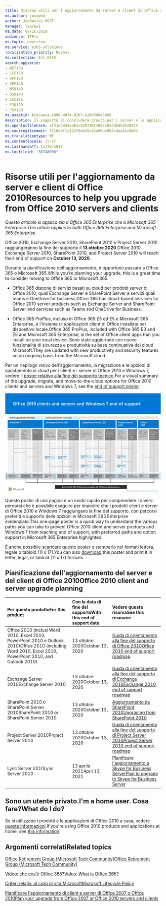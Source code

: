 ```yaml
---
title: Risorse utili per l'aggiornamento da server e client di Office 2010
ms.author: josephd
author: JoeDavies-MSFT
manager: laurawi
ms.date: 09/16/2019
audience: ITPro
ms.topic: overview
ms.service: o365-solutions
localization_priority: Normal
ms.collection: Ent_O365
search.appverid:
- MET150
- LCC120
- OFF120
- OFF140
- WSU140
- OSU140
- LCC125
- PJU120
- PSV120
ms.assetid: b2acaeca-4986-40f4-92b7-a1bdd06e549d
description: Il supporto si concluderà presto per i server e le applicazioni client di Office 2010 e non sono disponibili contratti di supporto personalizzato. Utilizzare questo articolo per iniziare a pianificare l'aggiornamento.
ms.openlocfilehash: af31db341aab1c52873613682c03dd54b3b76225
ms.sourcegitcommit: f316aef1c122f8eb25c43a56bc894c4aa61c8e0c
ms.translationtype: MT
ms.contentlocale: it-IT
ms.lasthandoff: 11/20/2019
ms.locfileid: "38748006"
---
```

# <a name="resources-to-help-you-upgrade-from-office-2010-servers-and-clients"></a><span data-ttu-id="6b933-104">Risorse utili per l'aggiornamento da server e client di Office 2010</span><span class="sxs-lookup"><span data-stu-id="6b933-104">Resources to help you upgrade from Office 2010 servers and clients</span></span>

<span data-ttu-id="6b933-105">*Questo articolo si applica sia a Office 365 Enterprise che a Microsoft 365 Enterprise.*</span><span class="sxs-lookup"><span data-stu-id="6b933-105">*This article applies to both Office 365 Enterprise and Microsoft 365 Enterprise.*</span></span>

<span data-ttu-id="6b933-106">Office 2010, Exchange Server 2010, SharePoint 2010 e Project Server 2010 raggiungeranno la fine del supporto il **13 ottobre 2020**.</span><span class="sxs-lookup"><span data-stu-id="6b933-106">Office 2010, Exchange Server 2010, SharePoint 2010, and Project Server 2010 will reach their end of support on **October 13, 2020**.</span></span> 

<span data-ttu-id="6b933-107">Durante la pianificazione dell'aggiornamento, è opportuno passare a Office 365 o Microsoft 365.</span><span class="sxs-lookup"><span data-stu-id="6b933-107">While you're planning your upgrade, this is a great time to consider moving to Office 365 or Microsoft 365.</span></span> 

- <span data-ttu-id="6b933-108">Office 365 dispone di servizi basati su cloud per prodotti server di Office 2010, quali Exchange Server e SharePoint Server e servizi quali teams e OneDrive for business.</span><span class="sxs-lookup"><span data-stu-id="6b933-108">Office 365 has cloud-based services for Office 2010 server products such as Exchange Server and SharePoint Server and services such as Teams and OneDrive for Business.</span></span> 

- <span data-ttu-id="6b933-109">Office 365 ProPlus, incluso in Office 365 E3 ed E5 e Microsoft 365 Enterprise, è l'insieme di applicazioni client di Office installate nel dispositivo locale.</span><span class="sxs-lookup"><span data-stu-id="6b933-109">Office 365 ProPlus, included with Office 365 E3 and E5 and Microsoft 365 Enterprise, is the set of Office client apps that you install on your local device.</span></span> <span data-ttu-id="6b933-110">Sono state aggiornate con nuove funzionalità di sicurezza e produttività su base continuativa dal cloud Microsoft.</span><span class="sxs-lookup"><span data-stu-id="6b933-110">They are updated with new productivity and security features on an ongoing basis from the Microsoft cloud.</span></span>

<span data-ttu-id="6b933-111">Per un riepilogo visivo dell'aggiornamento, la migrazione e le opzioni di spostamento al cloud per i client e i server di Office 2010 e Windows 7, vedere il [poster relativo alla fine del supporto tecnico](./media/upgrade-from-office-2010-servers-and-products/Office2010Windows7EndOfSupport.pdf).</span><span class="sxs-lookup"><span data-stu-id="6b933-111">For a visual summary of the upgrade, migrate, and move-to-the-cloud options for Office 2010 clients and servers and Windows 7, see the [end of support poster](./media/upgrade-from-office-2010-servers-and-products/Office2010Windows7EndOfSupport.pdf).</span></span>

![](./media/upgrade-from-office-2010-servers-and-products/office2010-windows7-end-of-support.png)

<span data-ttu-id="6b933-112">Questo poster di una pagina è un modo rapido per comprendere i diversi percorsi che è possibile eseguire per impedire che i prodotti client e server di Office 2010 e Windows 7 raggiungano la fine del supporto, con percorsi preferiti e supporto delle opzioni in Microsoft 365 Enterprise evidenziato.</span><span class="sxs-lookup"><span data-stu-id="6b933-112">This one-page poster is a quick way to understand the various paths you can take to prevent Office 2010 client and server products and Windows 7 from reaching end of support, with preferred paths and option support in Microsoft 365 Enterprise highlighted.</span></span>

<span data-ttu-id="6b933-113">È anche possibile [scaricare](https://github.com/MicrosoftDocs/microsoft-365-docs/raw/public/microsoft-365/enterprise/media/migration-microsoft-365-enterprise-workload/Office2010Windows7EndOfSupport.pdf) questo poster e stamparlo nei formati lettera, legale o tabloid (11 x 17).</span><span class="sxs-lookup"><span data-stu-id="6b933-113">You can also [download](https://github.com/MicrosoftDocs/microsoft-365-docs/raw/public/microsoft-365/enterprise/media/migration-microsoft-365-enterprise-workload/Office2010Windows7EndOfSupport.pdf) this poster and print it in letter, legal, or tabloid (11 x 17) formats.</span></span>
      
## <a name="office-2010-client-and-server-upgrade-planning"></a><span data-ttu-id="6b933-114">Pianificazione dell'aggiornamento del server e del client di Office 2010</span><span class="sxs-lookup"><span data-stu-id="6b933-114">Office 2010 client and server upgrade planning</span></span>
  
|<span data-ttu-id="6b933-115">**Per questo prodotto**</span><span class="sxs-lookup"><span data-stu-id="6b933-115">**For this product**</span></span>|<span data-ttu-id="6b933-116">**Con la data di fine del supporto**</span><span class="sxs-lookup"><span data-stu-id="6b933-116">**With this end of support date**</span></span>|<span data-ttu-id="6b933-117">**Vedere questa risorsa**</span><span class="sxs-lookup"><span data-stu-id="6b933-117">**See this resource**</span></span>|
|:-----|:-----|:-----|
|<span data-ttu-id="6b933-118">Office 2010 (inclusi Word 2010, Excel 2010, PowerPoint 2010 e Outlook 2010)</span><span class="sxs-lookup"><span data-stu-id="6b933-118">Office 2010 (including Word 2010, Excel 2010, PowerPoint 2010, and Outlook 2010)</span></span>  <br/> | <span data-ttu-id="6b933-119">13 ottobre 2020</span><span class="sxs-lookup"><span data-stu-id="6b933-119">October 13, 2020</span></span> |[<span data-ttu-id="6b933-120">Guida di orientamento alla fine del supporto di Office 2010</span><span class="sxs-lookup"><span data-stu-id="6b933-120">Office 2010 end of support roadmap</span></span>](https://docs.microsoft.com/DeployOffice/office-2010-end-support-roadmap) <br/> |
|<span data-ttu-id="6b933-121">Exchange Server 2010</span><span class="sxs-lookup"><span data-stu-id="6b933-121">Exchange Server 2010</span></span>  <br/> | <span data-ttu-id="6b933-122">13 ottobre 2020</span><span class="sxs-lookup"><span data-stu-id="6b933-122">October 13, 2020</span></span>  |[<span data-ttu-id="6b933-123">Guida di orientamento alla fine del supporto di Exchange 2010</span><span class="sxs-lookup"><span data-stu-id="6b933-123">Exchange 2010 end of support roadmap</span></span>](exchange-2010-end-of-support.md) <br/> |
|<span data-ttu-id="6b933-124">SharePoint 2010 o SharePoint Server 2010</span><span class="sxs-lookup"><span data-stu-id="6b933-124">SharePoint 2010 or SharePoint Server 2010</span></span>  <br/> | <span data-ttu-id="6b933-125">13 ottobre 2020</span><span class="sxs-lookup"><span data-stu-id="6b933-125">October 13, 2020</span></span> |[<span data-ttu-id="6b933-126">Aggiornamento da SharePoint 2010</span><span class="sxs-lookup"><span data-stu-id="6b933-126">Upgrading from SharePoint 2010</span></span>](upgrade-from-sharepoint-2010.md) <br/> |
|<span data-ttu-id="6b933-127">Project Server 2010</span><span class="sxs-lookup"><span data-stu-id="6b933-127">Project Server 2010</span></span> <br/> | <span data-ttu-id="6b933-128">13 ottobre 2020</span><span class="sxs-lookup"><span data-stu-id="6b933-128">October 13, 2020</span></span> | [<span data-ttu-id="6b933-129">Guida di orientamento alla fine del supporto di Project Server 2010</span><span class="sxs-lookup"><span data-stu-id="6b933-129">Project Server 2010 end of support roadmap</span></span>](project-server-2010-end-of-support.md) <br/> |
|<span data-ttu-id="6b933-130">Lync Server 2010</span><span class="sxs-lookup"><span data-stu-id="6b933-130">Lync Server 2010</span></span> <br/> | <span data-ttu-id="6b933-131">13 aprile 2021</span><span class="sxs-lookup"><span data-stu-id="6b933-131">April 13, 2021</span></span> | [<span data-ttu-id="6b933-132">Pianificare l'aggiornamento a Skype for Business Server</span><span class="sxs-lookup"><span data-stu-id="6b933-132">Plan to upgrade to Skype for Business Server</span></span>](https://docs.microsoft.com/skypeforbusiness/plan-your-deployment/upgrade) <br/> |
    
## <a name="im-a-home-user-what-do-i-do"></a><span data-ttu-id="6b933-133">Sono un utente privato.</span><span class="sxs-lookup"><span data-stu-id="6b933-133">I'm a home user.</span></span> <span data-ttu-id="6b933-134">Cosa fare?</span><span class="sxs-lookup"><span data-stu-id="6b933-134">What do I do?</span></span>

<span data-ttu-id="6b933-135">Se si utilizzano i prodotti e le applicazioni di Office 2010 a casa, vedere [queste informazioni](plan-upgrade-previous-versions-office.md#im-a-home-user-what-do-i-do).</span><span class="sxs-lookup"><span data-stu-id="6b933-135">If you're using Office 2010 products and applications at home, see [this information](plan-upgrade-previous-versions-office.md#im-a-home-user-what-do-i-do).</span></span>

## <a name="related-topics"></a><span data-ttu-id="6b933-136">Argomenti correlati</span><span class="sxs-lookup"><span data-stu-id="6b933-136">Related topics</span></span>

[<span data-ttu-id="6b933-137">Office Retirement Group (Microsoft Tech Community)</span><span class="sxs-lookup"><span data-stu-id="6b933-137">Office Retirement Group (Microsoft Tech Community)</span></span>](https://go.microsoft.com/fwlink/?linkid=842065)
  
[<span data-ttu-id="6b933-138">Video: che cos'è Office 365?</span><span class="sxs-lookup"><span data-stu-id="6b933-138">Video: What is Office 365?</span></span>](https://support.office.com/article/847caf12-2589-452c-8aca-1c009797678b.aspx)
  
[<span data-ttu-id="6b933-139">Criteri relativi al ciclo di vita Microsoft</span><span class="sxs-lookup"><span data-stu-id="6b933-139">Microsoft Lifecycle Policy</span></span>](https://go.microsoft.com/fwlink/?linkid=865200)

[<span data-ttu-id="6b933-140">Pianificare l'aggiornamento di client e server di Office 2007 o Office 2010</span><span class="sxs-lookup"><span data-stu-id="6b933-140">Plan your upgrade from Office 2007 or Office 2010 servers and clients</span></span>](plan-upgrade-previous-versions-office.md)

